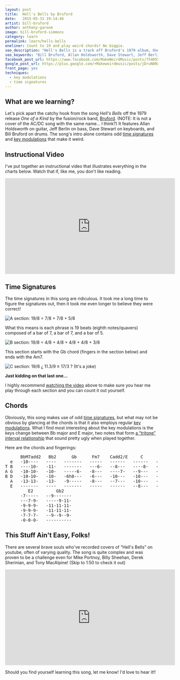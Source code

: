 ```yaml
---
layout: post
title:  Hell's Bells by Bruford
date:   2015-05-31 19:14:46
artist: bill-bruford
author: anthony-garone
image: bill-bruford-simmons
category: learn
permalink: learn/hells-bells
oneliner: Count to 19 and play weird chords? No biggie.
seo_description: "Hell's Bells is a track off Bruford's 1979 album, One of a Kind, and uses odd time signatures and key modulations for great listening and playing."
seo_keywords: "Bill Bruford, Allan Holdsworth, Dave Stewart, Jeff Berlin, Bruford, One of a Kind, Hell's Bells"
facebook_post_url: https://www.facebook.com/MakeWeirdMusic/posts/754055434707182
google_post_url: https://plus.google.com/+Makeweirdmusic/posts/jDruN8RAj6m
front_page: yes
techniques:
  - key modulations
  - time signatures
---
```

## What are we learning?

Let's pick apart the catchy hook from the song *Hell's Bells* off the 1979 release *One of a Kind* by the fusion/rock band, [Bruford](/discover/bruford). (NOTE: It is not a cover of the AC/DC song with the same name... I think?) It features Allan Holdsworth on guitar, Jeff Berlin on bass, Dave Stewart on keyboards, and Bill Bruford on drums. The song's intro alone contains odd [time signatures](/techniques/time-signatures) and [key modulations](/techniques/key-modulations) that make it weird.

## Instructional Video

I've put together an instructional video that illustrates everything in the charts below. Watch that if, like me, you don't like reading.

<div class="video-wrapper">
<iframe width="560" height="315" src="http://www.youtube.com/embed/wNCSTNHejAY?rel=0" frameborder="0" allowfullscreen></iframe>
</div>

## Time Signatures

The time signatures in this song are ridiculous. It took me a long time to figure the signatures out, then it took me even longer to believe they were correct!

![A section: 19/8 = 7/8 + 7/8 + 5/8](https://rawgit.com/MakeWeirdMusic/art/master/bill-bruford/hells-bells/hells-bells-slide-time-signatures-section-A-1067x600.png)

What this means is each phrase is 19 beats (eighth notes/quavers) composed of a bar of 7, a bar of 7, and a bar of 5.

![B section: 19/8 = 4/8 + 4/8 + 4/8 + 4/8 + 3/8](https://rawgit.com/MakeWeirdMusic/art/master/bill-bruford/hells-bells/hells-bells-slide-time-signatures-section-B-1067x600.png)

This section starts with the Gb chord (fingers in the section below) and ends with the Am7.

![C section: 19/8 ¿ 11.3/9 ≥ 17/3 ? (It's a joke)](https://rawgit.com/MakeWeirdMusic/art/master/bill-bruford/hells-bells/hells-bells-slide-time-signatures-section-C-1067x600.png)

<strong>Just kidding on that last one&#8230;</strong>

I highly recommend [watching the video](https://youtu.be/wNCSTNHejAY) above to make sure you hear me play through each section and you can count it out yourself.

## Chords

Obviously, this song makes use of odd <a href="http://makeweirdmusic.com/techniques/time-signatures">time signatures</a>, but what may not be obvious by glancing at the chords is that it also employs regular <a href="http://makeweirdmusic.com/techniques/key-modulations">key modulations</a>. What I find most interesting about the key modulations is the keys change between Bb major and E major, two notes that form <a href="http://en.wikipedia.org/wiki/Tritone">a &#8220;tritone&#8221; interval relationship</a> that sound pretty ugly when played together.

Here are the chords and fingerings:

<pre class="tab">      BbM7add2   Bb2      Gb      Fm7    Cadd2/E     C        Am7
  e   -10----   ----   -------   -----   ------   ------   --------
T B   ----10-   -11-   -------   ---6-   --8---   ----8-   -10p8---
A G   -10-10-   -10-   -----6-   -8---   ----7-   --9---   ------9-
B D   -10-10-   -10-   -6h8---   -6---   -10---   -10---   -10-----
  A   -13-13-   -13-   -9-----   -8---   --7---   -10---   --0-----
  E   -------   ----   -------   -----   ------   --8---   --------
         E2         Gb2
      -7-----   --9-------
      ---7-9-   -----9-11-
      -9-9-9-   -11-11-11-
      -9-9-9-   -11-11-11-
      -7-7-7-   --9--9--9-
      -0-0-0-   ----------
</pre>

## This Stuff Ain't Easy, Folks!

There are several brave souls who've recorded covers of &#8220;Hell's Bells&#8221; on youtube, often of varying quality. The song is quite complex and was proven to be a challenge even for Mike Portnoy, Billy Sheehan, Derek Sherinian, and Tony MacAlpine! (Skip to 1:50 to check it out)

<div class="video-wrapper">
<iframe width="560" height="315" src="http://www.youtube.com/embed/QmCJRciBZRQ?t=1m47s?rel=0" frameborder="0" allowfullscreen></iframe>
</div>

Should you find yourself learning this song, let me know! I'd love to hear it!!
